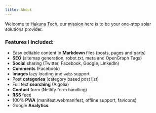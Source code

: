 ```yaml
---
title: About
---
```


Welcome to [Hakuna Tech](https://), our [mission](https://#) here is to be your one-stop solar solutions provider.

### Features I included:

* Easy editable content in **Markdown** files (posts, pages and parts)
* **SEO** (sitemap generation, robot.txt, meta and OpenGraph Tags)
* **Social** sharing (Twitter, Facebook, Google, LinkedIn)
* **Comments** (Facebook)
* **Images** lazy loading and `webp` support
* Post **categories** (category based post list)
* Full text **searching** (Algolia)
* **Contact** form (Netlify form handling)
* **RSS** feed
* 100% **PWA** (manifest.webmanifest, offline support, favicons)
* Google **Analytics**
